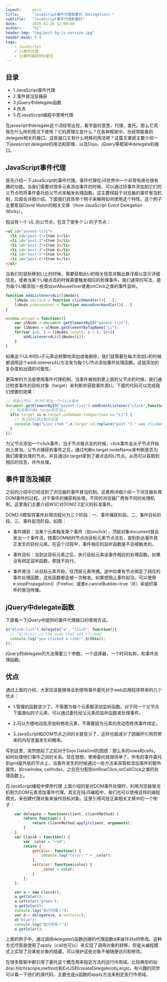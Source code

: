 ```yaml
---
layout:     post
title:      "JavaScript事件代理和委托（Delegation）"
subtitle:   "JavaScript事件代理和委托"
date:       2016-02-26 12:00:00
author:     "hj"
header-img: "img/post-bg-js-version.jpg"
header-mask: 0.4
tags:
    - JavaScript
    - js事件代理
    - js事件捕捉目标冒泡
---
```


## 目录
- 1.JavaScript事件代理
- 2.事件冒泡及捕获
- 3.jQuery中delegate函数
- 4.优点
- 5.在JavaScript编程中使用代理

在javasript中delegate这个词经常出现，看字面的意思，代理、委托。那么它究竟在什么样的情况下使用？它的原理又是什么？在各种框架中，也经常能看到delegate相关的接口。这些接口又有什么特殊的用法呢？这篇文章就主要介绍一下javascript delegate的用法和原理，以及Dojo，jQuery等框架中delegate的接口。

## JavaScript事件代理

首先介绍一下JavaScript的事件代理。事件代理在JS世界中一个非常有用也很有趣的功能。当我们需要对很多元素添加事件的时候，可以通过将事件添加到它们的父节点而将事件委托给父节点来触发处理函数。这主要得益于浏览器的事件冒泡机制，后面会详细介绍。下面我们具体举个例子来解释如何使用这个特性。这个例子主要取自David Walsh的相关文章（How JavaScript Event Delegation Works）。

假设有一个 UL 的父节点，包含了很多个 Li 的子节点：

```html
<ul id="parent-list">
  <li id="post-1">Item 1</li>
  <li id="post-2">Item 2</li>
  <li id="post-3">Item 3</li>
  <li id="post-4">Item 4</li>
  <li id="post-5">Item 5</li>
  <li id="post-6">Item 6</li>
</ul>
```
当我们的鼠标移到Li上的时候，需要获取此Li的相关信息并飘出悬浮窗以显示详细信息，或者当某个Li被点击的时候需要触发相应的处理事件。我们通常的写法，是为每个Li都添加一些类似onMouseOver或者onClick之类的事件监听。

```javascript
function addListeners4Li(liNode){
    liNode.onclick = function clickHandler(){...};
    liNode.onmouseover = function mouseOverHandler(){...}
}

window.onload = function(){
    var ulNode = document.getElementById("parent-list");
    var liNodes = ulNode.getElementByTagName("Li");
    for(var i=0, l = liNodes.length; i < l; i++){
        addListeners4Li(liNodes[i]);
    }   
}
```
如果这个UL中的Li子元素会频繁地添加或者删除，我们就需要在每次添加Li的时候都调用这个addListeners4Li方法来为每个Li节点添加事件处理函数。这就添加的复杂度和出错的可能性。

更简单的方法是使用事件代理机制，当事件被抛到更上层的父节点的时候，我们通过检查事件的目标对象（target）来判断并获取事件源Li。下面的代码可以完成我们想要的效果：

```javascript
// 获取父节点，并为它添加一个click事件
document.getElementById("parent-list").addEventListener("click",function(e) {
  // 检查事件源e.targe是否为Li
  if(e.target && e.target.nodeName.toUpperCase == "LI") {
    // 真正的处理过程在这里
    console.log("List item ",e.target.id.replace("post-")," was clicked!");
  }
});
```
为父节点添加一个click事件，当子节点被点击的时候，click事件会从子节点开始向上冒泡。父节点捕获到事件之后，通过判断e.target.nodeName来判断是否为我们需要处理的节点。并且通过e.target拿到了被点击的Li节点。从而可以获取到相应的信息，并作处理。

## 事件冒泡及捕获
之前的介绍中已经说到了浏览器的事件冒泡机制。这里再详细介绍一下浏览器处理DOM事件的过程。对于事件的捕获和处理，不同的浏览器厂商有不同的处理机制，这里我们主要介绍W3C对DOM2.0定义的标准事件。

DOM2.0模型将事件处理流程分为三个阶段：一、事件捕获阶段，二、事件目标阶段，三、事件起泡阶段。如图：



- 事件捕获：当某个元素触发某个事件（如onclick），顶层对象document就会发出一个事件流，随着DOM树的节点向目标元素节点流去，直到到达事件真正发生的目标元素。在这个过程中，事件相应的监听函数是不会被触发的。

- 事件目标：当到达目标元素之后，执行目标元素该事件相应的处理函数。如果没有绑定监听函数，那就不执行。

- 事件冒泡：从目标元素开始，往顶层元素传播。途中如果有节点绑定了相应的事件处理函数，这些函数都会被一次触发。如果想阻止事件起泡，可以使用e.stopPropagation()（Firefox）或者e.cancelBubble=true（IE）来组织事件的冒泡传播。

## jQuery中delegate函数
下面看一下jQuery中提供的事件代理接口的使用方法。

```javascript
$("#link-list").delegate("a", "click", function(){
  // "$(this)" is the node that was clicked
  console.log("you clicked a link!",$(this));
});
```
jQuery的delegate的方法需要三个参数，一个选择器，一个时间名称，和事件处理函数。


## 优点
通过上面的介绍，大家应该能够体会到使用事件委托对于web应用程序带来的几个优点：

- 1.管理的函数变少了。不需要为每个元素都添加监听函数。对于同一个父节点下面类似的子元素，可以通过委托给父元素的监听函数来处理事件。

- 2.可以方便地动态添加和修改元素，不需要因为元素的改动而修改事件绑定。

- 3.JavaScript和DOM节点之间的关联变少了，这样也就减少了因循环引用而带来的内存泄漏发生的概率。

写到这里，突然想起了之前对于Dojo DataGrid的困惑：那么多的rows和cells，如何处理他们事件之间的关系。现在想想，使用委托就很简单了。所有的事件委托到grid最外层的节点上，当事件发生的时候通过一些方法来获取和添加事件的额外属性，如rowIndex, cellIndex，之后在分配到onRowClick,onCellClick之类的处理函数上。

在JavaScript编程中使用代理
上面介绍的是对DOM事件处理时，利用浏览器冒泡机制为DOM元素添加事件代理。其实在纯JS编程中，我们也可以使用这样的编程模式，来创建代理对象来操作目标对象。这里引用司徒正美相关文章中的一个例子：

```javascript
    var delegate = function(client, clientMethod) {
        return function() {
            return clientMethod.apply(client, arguments);
        }
    }
    var ClassA = function() {
        var _color = "red";
        return {
            getColor: function() {
                console.log("Color: " + _color);
            },
            setColor: function(color) {
                _color = color;
            }
        };
    };

    var a = new ClassA();
    a.getColor();
    a.setColor("green");
    a.getColor();
    console.log("执行代理！");
    var d = delegate(a, a.setColor);
    d("blue");
    console.log("执行完毕！");
    a.getColor();
```
上面的例子中，通过调用delegate()函数创建的代理函数d来操作对a的修改。这种方式尽管是使用了apply（call也可以）来实现了调用对象的转移，但是从编程模式上实现了对某些对象的隐藏，可以保护这些对象不被随便访问和修改。

在很多框架中都引用了委托这个概念用来指定方法的运行作用域。比较典型的如dojo.hitch(scope,method)和ExtJS的createDelegate(obj,args)。有兴趣的同学可以看一下他们的源代码，主要也是js函数的apply方法来制定执行作用域。